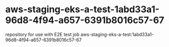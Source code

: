 # aws-staging-eks-a-test-1abd33a1-96d8-4f94-a657-6391b8016c57-67
repository for use with E2E test job aws-staging-eks-a-test:1abd33a1-96d8-4f94-a657-6391b8016c57-67

